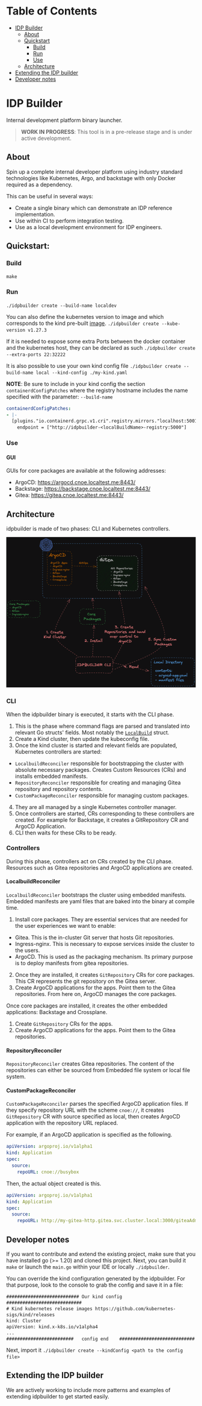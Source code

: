 Table of Contents
=================

* [IDP Builder](#idp-builder)
  * [About](#about)
  * [Quickstart](#quickstart)
    * [Build](#build)
    * [Run](#run)
    * [Use](#use)
  * [Architecture](#architecture)
* [Extending the IDP builder](#extending-the-idpbuilder)
* [Developer notes](#developer-notes)

# IDP Builder

Internal development platform binary launcher.

> **WORK IN PROGRESS**: This tool is in a pre-release stage and is under active development.

## About

Spin up a complete internal developer platform using industry standard technologies like Kubernetes, Argo, and backstage with only Docker required as a dependency.

This can be useful in several ways:
* Create a single binary which can demonstrate an IDP reference implementation.
* Use within CI to perform integration testing.
* Use as a local development environment for IDP engineers.

## Quickstart:

### Build

`make`

### Run

`./idpbuilder create --build-name localdev`

You can also define the kubernetes version to image and which corresponds to the kind pre-built [image](https://github.com/kubernetes-sigs/kind/releases).
`./idpbuilder create --kube-version v1.27.3`

If it is needed to expose some extra Ports between the docker container and the kubernetes host, they can be declared as such
`./idpbuilder create --extra-ports 22:32222`

It is also possible to use your own kind config file
`./idpbuilder create --build-name local --kind-config ./my-kind.yaml`

**NOTE**: Be sure to include in your kind config the section `containerdConfigPatches` where the registry hostname includes the name specified with the parameter: `--build-name`
```yaml
containerdConfigPatches:
- |-
  [plugins."io.containerd.grpc.v1.cri".registry.mirrors."localhost:5001"]
    endpoint = ["http://idpbuilder-<localBuildName>-registry:5000"]
```

### Use

#### GUI

GUIs for core packages are available at the following addresses:  

* ArgoCD: https://argocd.cnoe.localtest.me:8443/
* Backstage: https://backstage.cnoe.localtest.me:8443/
* Gitea: https://gitea.cnoe.localtest.me:8443/


## Architecture

idpbuilder is made of two phases: CLI and Kubernetes controllers.

![idpbuilder.png](docs/images/idpbuilder.png)

### CLI

When the idpbuilder binary is executed, it starts with the CLI phase.

1. This is the phase where command flags are parsed and translated into relevant Go structs' fields. Most notably the [`LocalBuild`](https://github.com/cnoe-io/idpbuilder/blob/main/api/v1alpha1/localbuild_types.go) struct.
2. Create a Kind cluster, then update the kubeconfig file.
3. Once the kind cluster is started and relevant fields are populated, Kubernetes controllers are started:
  *  `LocalbuildReconciler` responsible for bootstrapping the cluster with absolute necessary packages. Creates Custom Resources (CRs) and installs embedded manifests.
  *  `RepositoryReconciler` responsible for creating and managing Gitea repository and repository contents.
  *  `CustomPackageReconciler` responsible for managing custom packages.
4. They are all managed by a single Kubernetes controller manager.
5. Once controllers are started, CRs corresponding to these controllers are created. For example for Backstage, it creates a GitRepository CR and ArgoCD Application.
6. CLI then waits for these CRs to be ready.

### Controllers

During this phase, controllers act on CRs created by the CLI phase. Resources such as Gitea repositories and ArgoCD applications are created. 

#### LocalbuildReconciler

`LocalbuildReconciler` bootstraps the cluster using embedded manifests. Embedded manifests are yaml files that are baked into the binary at compile time.
1. Install core packages. They are essential services that are needed for the user experiences we want to enable:
  * Gitea. This is the in-cluster Git server that hosts Git repositories.
  * Ingress-nginx. This is necessary to expose services inside the cluster to the users.
  * ArgoCD. This is used as the packaging mechanism. Its primary purpose is to deploy manifests from gitea repositories.
2. Once they are installed, it creates `GitRepository` CRs for core packages. This CR represents the git repository on the Gitea server.
3. Create ArgoCD applications for the apps. Point them to the Gitea repositories. From here on, ArgoCD manages the core packages.

Once core packages are installed, it creates the other embedded applications: Backstage and Crossplane.
1. Create `GitRepository` CRs for the apps.
2. Create ArgoCD applications for the apps. Point them to the Gitea repositories.


#### RepositoryReconciler

`RepositoryReconciler` creates Gitea repositories.
The content of the repositories can either be sourced from Embedded file system or local file system.

#### CustomPackageReconciler

`CustomPackageReconciler` parses the specified ArgoCD application files. If they specify repository URL with the scheme `cnoe://`,
it creates `GitRepository` CR with source specified as local, then creates ArgoCD application with the repository URL replaced.

For example, if an ArgoCD application is specified as the following.

```yaml
apiVersion: argoproj.io/v1alpha1
kind: Application
spec:
  source:
    repoURL: cnoe://busybox
```

Then, the actual object created is this.

```yaml
apiVersion: argoproj.io/v1alpha1
kind: Application
spec:
  source:
    repoURL: http://my-gitea-http.gitea.svc.cluster.local:3000/giteaAdmin/idpbuilder-localdev-my-app-busybox.git
```

## Developer notes

If you want to contribute and extend the existing project, make sure that you have installed go (>= 1.20) and cloned this project.
Next, you can build it `make` or launch the `main.go` within your IDE or locally `./idpbuilder`.

You can override the kind configuration generated by the idpbuilder. For that purpose, look to the
console to grab the config and save it in a file:
```text
########################### Our kind config ############################
# Kind kubernetes release images https://github.com/kubernetes-sigs/kind/releases
kind: Cluster
apiVersion: kind.x-k8s.io/v1alpha4
...
#########################   config end    ############################
```
Next, import it `./idpbuilder create --kindConfig <path to the config file>`


## Extending the IDP builder

We are actively working to include more patterns and examples of extending idpbuilder to get started easily.
